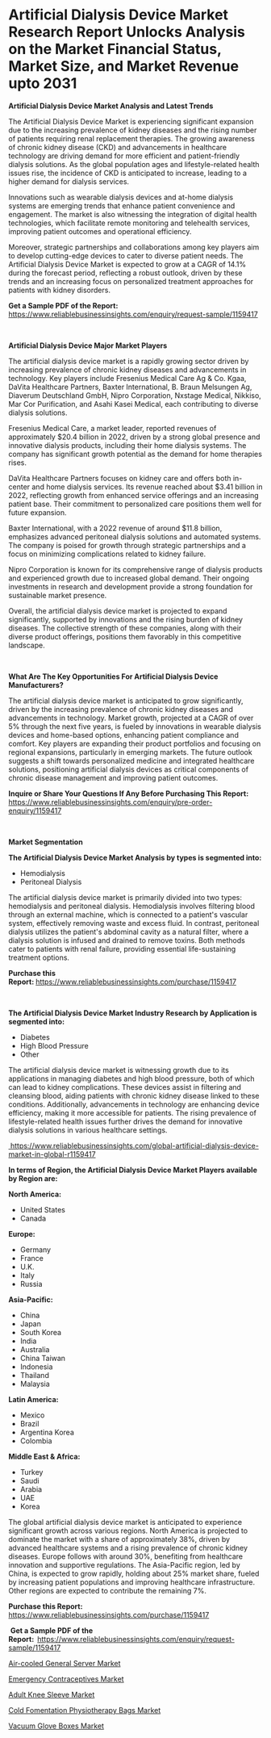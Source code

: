<p><h1>Artificial Dialysis Device Market Research Report Unlocks Analysis on the Market Financial Status, Market Size, and Market Revenue upto 2031</h1></p><p><strong>Artificial Dialysis Device Market Analysis and Latest Trends</strong></p>
<p><p>The Artificial Dialysis Device Market is experiencing significant expansion due to the increasing prevalence of kidney diseases and the rising number of patients requiring renal replacement therapies. The growing awareness of chronic kidney disease (CKD) and advancements in healthcare technology are driving demand for more efficient and patient-friendly dialysis solutions. As the global population ages and lifestyle-related health issues rise, the incidence of CKD is anticipated to increase, leading to a higher demand for dialysis services. </p><p>Innovations such as wearable dialysis devices and at-home dialysis systems are emerging trends that enhance patient convenience and engagement. The market is also witnessing the integration of digital health technologies, which facilitate remote monitoring and telehealth services, improving patient outcomes and operational efficiency. </p><p>Moreover, strategic partnerships and collaborations among key players aim to develop cutting-edge devices to cater to diverse patient needs. The Artificial Dialysis Device Market is expected to grow at a CAGR of 14.1% during the forecast period, reflecting a robust outlook, driven by these trends and an increasing focus on personalized treatment approaches for patients with kidney disorders.</p></p>
<p><strong>Get a Sample PDF of the Report:&nbsp;</strong> <a href="https://www.reliablebusinessinsights.com/enquiry/request-sample/1159417?utm_campaign=57&utm_medium=2&utm_source=Github&utm_content=ia&utm_term=05122024&utm_id=artificial-dialysis-device">https://www.reliablebusinessinsights.com/enquiry/request-sample/1159417</a></p>
<p>&nbsp;</p>
<p><strong>Artificial Dialysis Device Major Market Players</strong></p>
<p><p>The artificial dialysis device market is a rapidly growing sector driven by increasing prevalence of chronic kidney diseases and advancements in technology. Key players include Fresenius Medical Care Ag & Co. Kgaa, DaVita Healthcare Partners, Baxter International, B. Braun Melsungen Ag, Diaverum Deutschland GmbH, Nipro Corporation, Nxstage Medical, Nikkiso, Mar Cor Purification, and Asahi Kasei Medical, each contributing to diverse dialysis solutions.</p><p>Fresenius Medical Care, a market leader, reported revenues of approximately $20.4 billion in 2022, driven by a strong global presence and innovative dialysis products, including their home dialysis systems. The company has significant growth potential as the demand for home therapies rises.</p><p>DaVita Healthcare Partners focuses on kidney care and offers both in-center and home dialysis services. Its revenue reached about $3.41 billion in 2022, reflecting growth from enhanced service offerings and an increasing patient base. Their commitment to personalized care positions them well for future expansion.</p><p>Baxter International, with a 2022 revenue of around $11.8 billion, emphasizes advanced peritoneal dialysis solutions and automated systems. The company is poised for growth through strategic partnerships and a focus on minimizing complications related to kidney failure.</p><p>Nipro Corporation is known for its comprehensive range of dialysis products and experienced growth due to increased global demand. Their ongoing investments in research and development provide a strong foundation for sustainable market presence.</p><p>Overall, the artificial dialysis device market is projected to expand significantly, supported by innovations and the rising burden of kidney diseases. The collective strength of these companies, along with their diverse product offerings, positions them favorably in this competitive landscape.</p></p>
<p>&nbsp;</p>
<p><strong>What Are The Key Opportunities For Artificial Dialysis Device Manufacturers?</strong></p>
<p><p>The artificial dialysis device market is anticipated to grow significantly, driven by the increasing prevalence of chronic kidney diseases and advancements in technology. Market growth, projected at a CAGR of over 5% through the next five years, is fueled by innovations in wearable dialysis devices and home-based options, enhancing patient compliance and comfort. Key players are expanding their product portfolios and focusing on regional expansions, particularly in emerging markets. The future outlook suggests a shift towards personalized medicine and integrated healthcare solutions, positioning artificial dialysis devices as critical components of chronic disease management and improving patient outcomes.</p></p>
<p><strong>Inquire or Share Your Questions If Any Before Purchasing This Report:</strong> <a href="https://www.reliablebusinessinsights.com/enquiry/pre-order-enquiry/1159417?utm_campaign=57&utm_medium=2&utm_source=Github&utm_content=ia&utm_term=05122024&utm_id=artificial-dialysis-device">https://www.reliablebusinessinsights.com/enquiry/pre-order-enquiry/1159417</a></p>
<p>&nbsp;</p>
<p><strong>Market Segmentation</strong></p>
<p><strong>The Artificial Dialysis Device Market Analysis by types is segmented into:</strong></p>
<p><ul><li>Hemodialysis</li><li>Peritoneal Dialysis</li></ul></p>
<p><p>The artificial dialysis device market is primarily divided into two types: hemodialysis and peritoneal dialysis. Hemodialysis involves filtering blood through an external machine, which is connected to a patient's vascular system, effectively removing waste and excess fluid. In contrast, peritoneal dialysis utilizes the patient's abdominal cavity as a natural filter, where a dialysis solution is infused and drained to remove toxins. Both methods cater to patients with renal failure, providing essential life-sustaining treatment options.</p></p>
<p><strong>Purchase this Report:&nbsp;</strong><a href="https://www.reliablebusinessinsights.com/purchase/1159417?utm_campaign=57&utm_medium=2&utm_source=Github&utm_content=ia&utm_term=05122024&utm_id=artificial-dialysis-device">https://www.reliablebusinessinsights.com/purchase/1159417</a></p>
<p>&nbsp;</p>
<p><strong>The Artificial Dialysis Device Market Industry Research by Application is segmented into:</strong></p>
<p><ul><li>Diabetes</li><li>High Blood Pressure</li><li>Other</li></ul></p>
<p><p>The artificial dialysis device market is witnessing growth due to its applications in managing diabetes and high blood pressure, both of which can lead to kidney complications. These devices assist in filtering and cleansing blood, aiding patients with chronic kidney disease linked to these conditions. Additionally, advancements in technology are enhancing device efficiency, making it more accessible for patients. The rising prevalence of lifestyle-related health issues further drives the demand for innovative dialysis solutions in various healthcare settings.</p></p>
<p><a href="https://www.reliablebusinessinsights.com/global-artificial-dialysis-device-market-in-global-r1159417?utm_campaign=57&utm_medium=2&utm_source=Github&utm_content=ia&utm_term=05122024&utm_id=artificial-dialysis-device">&nbsp;https://www.reliablebusinessinsights.com/global-artificial-dialysis-device-market-in-global-r1159417</a></p>
<p><strong>In terms of Region, the Artificial Dialysis Device Market Players available by Region are:</strong></p>
<p>
    <p> <strong> North America: </strong>
        <ul>
            <li>United States</li>
            <li>Canada</li>
        </ul>
        </p> 
    <p> <strong> Europe: </strong>
        <ul>
            <li>Germany</li>
            <li>France</li>
            <li>U.K.</li>
            <li>Italy</li>
            <li>Russia</li>
        </ul>
        </p> 
    <p> <strong> Asia-Pacific: </strong>
        <ul>
            <li>China</li>
            <li>Japan</li>
            <li>South Korea</li>
            <li>India</li>
            <li>Australia</li>
            <li>China Taiwan</li>
            <li>Indonesia</li>
            <li>Thailand</li>
            <li>Malaysia</li>
        </ul>
        </p> 
    <p> <strong> Latin America: </strong>
        <ul>
            <li>Mexico</li>
            <li>Brazil</li>
            <li>Argentina Korea</li>
            <li>Colombia</li>
        </ul>
        </p> 
    <p> <strong> Middle East & Africa: </strong>
        <ul>
            <li>Turkey</li>
            <li>Saudi</li>
            <li>Arabia</li>
            <li>UAE</li>
            <li>Korea</li>
        </ul>
    </p>
    </p>
<p><p>The global artificial dialysis device market is anticipated to experience significant growth across various regions. North America is projected to dominate the market with a share of approximately 38%, driven by advanced healthcare systems and a rising prevalence of chronic kidney diseases. Europe follows with around 30%, benefiting from healthcare innovation and supportive regulations. The Asia-Pacific region, led by China, is expected to grow rapidly, holding about 25% market share, fueled by increasing patient populations and improving healthcare infrastructure. Other regions are expected to contribute the remaining 7%.</p></p>
<p><strong>Purchase this Report: </strong><a href="https://www.reliablebusinessinsights.com/purchase/1159417?utm_campaign=57&utm_medium=2&utm_source=Github&utm_content=ia&utm_term=05122024&utm_id=artificial-dialysis-device">https://www.reliablebusinessinsights.com/purchase/1159417</a></p>
<p>&nbsp;<strong>Get a Sample PDF of the Report:&nbsp;&nbsp;</strong><a href="https://www.reliablebusinessinsights.com/enquiry/request-sample/1159417?utm_campaign=57&utm_medium=2&utm_source=Github&utm_content=ia&utm_term=05122024&utm_id=artificial-dialysis-device">https://www.reliablebusinessinsights.com/enquiry/request-sample/1159417</a></p>
<p><strong></strong></p>
<p><p><a href="https://issuu.com/reportprime-2/docs/air-cooled-general-server-market-size-2030.pptx?utm_campaign=57&utm_medium=2&utm_source=Github&utm_content=ia&utm_term=05122024&utm_id=artificial-dialysis-device">Air-cooled General Server Market</a></p><p><a href="https://www.linkedin.com/pulse/emergency-contraceptives-market-analysis-current-trends-44bqe?utm_campaign=57&utm_medium=2&utm_source=Github&utm_content=ia&utm_term=05122024&utm_id=artificial-dialysis-device">Emergency Contraceptives Market</a></p><p><a href="https://github.com/gullattedenna/Market-Research-Report-List-1/blob/main/adult-knee-sleeve-market.md?utm_campaign=57&utm_medium=2&utm_source=Github&utm_content=ia&utm_term=05122024&utm_id=artificial-dialysis-device">Adult Knee Sleeve Market</a></p><p><a href="https://github.com/AshrafKhan865/Market-Research-Report-List-1/blob/main/cold-fomentation-physiotherapy-bags-market.md?utm_campaign=57&utm_medium=2&utm_source=Github&utm_content=ia&utm_term=05122024&utm_id=artificial-dialysis-device">Cold Fomentation Physiotherapy Bags Market</a></p><p><a href="https://www.linkedin.com/pulse/precise-revenue-projections-vacuum-glove-boxes-market-2024-2031-xpdzf?utm_campaign=57&utm_medium=2&utm_source=Github&utm_content=ia&utm_term=05122024&utm_id=artificial-dialysis-device">Vacuum Glove Boxes Market</a></p></p>